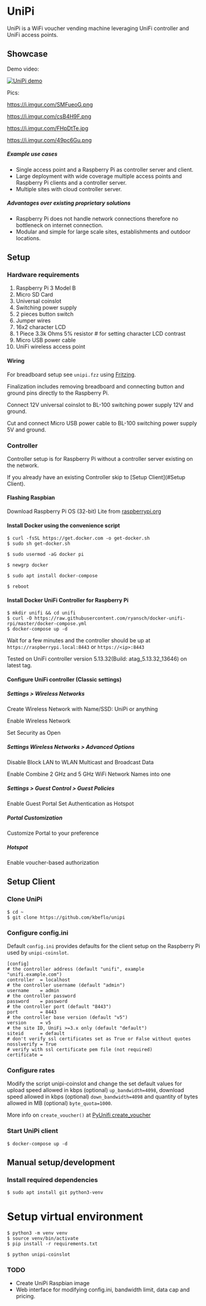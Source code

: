 # UniPi

UniPi is a WiFi voucher vending machine leveraging UniFi controller and UniFi access points. 

## Showcase 

Demo video:

[![UniPi demo](https://img.youtube.com/vi/2ENAeLyCjZY/0.jpg)](https://youtu.be/2ENAeLyCjZY)

Pics:

https://i.imgur.com/SMFueoG.png

https://i.imgur.com/csB4H9F.png

https://i.imgur.com/FHpDtTe.jpg

https://i.imgur.com/49pc6Gu.png

##### Example use cases

* Single access point and a Raspberry Pi as controller server and client.
* Large deployment with wide coverage multiple access points and Raspberry Pi clients and a controller server.
* Multiple sites with cloud controller server.

##### Advantages over existing proprietary solutions

* Raspberry Pi does not handle network connections therefore no bottleneck on internet connection.
* Modular and simple for large scale sites, establishments and outdoor locations.

## Setup

### Hardware requirements

1. Raspberry Pi 3 Model B
2. Micro SD Card
3. Universal coinslot
4. Switching power supply
5. 2 pieces button switch
6. Jumper wires
7. 16x2 character LCD
8. 1 Piece 3.3k Ohms 5% resistor # for setting character LCD contrast
9. Micro USB power cable
10. UniFi wireless access point

#### Wiring

For breadboard setup see `unipi.fzz` using [Fritzing](https://fritzing.org).

Finalization includes removing breadboard and connecting button and ground pins directly to the Raspberry Pi.

Connect 12V universal coinslot to BL-100 switching power supply 12V and ground.

Cut and connect Micro USB power cable to BL-100 switching power supply 5V and ground.

### Controller

Controller setup is for Raspberry Pi without a controller server existing on the network.

If you already have an existing Controller skip to [Setup Client](#Setup Client).

#### Flashing Raspbian

Download Raspberry Pi OS (32-bit) Lite from [raspberrypi.org](https://www.raspberrypi.org/downloads/raspberry-pi-os/)

#### Install Docker using the convenience script

```
$ curl -fsSL https://get.docker.com -o get-docker.sh
$ sudo sh get-docker.sh

$ sudo usermod -aG docker pi

$ newgrp docker

$ sudo apt install docker-compose

$ reboot
```

#### Install Docker UniFi Controller for Raspberry Pi

```
$ mkdir unifi && cd unifi
$ curl -O https://raw.githubusercontent.com/ryansch/docker-unifi-rpi/master/docker-compose.yml
$ docker-compose up -d
```

Wait for a few minutes and the controller should be up at `https://raspberrypi.local:8443` or `https://<ip>:8443`

Tested on UniFi controller version 5.13.32(Build: atag_5.13.32_13646) on latest tag.

#### Configure UniFi controller (Classic settings)

##### Settings > Wireless Networks

Create Wireless Network with Name/SSD: UniPi or anything

Enable Wireless Network

Set Security as Open

##### Settings Wireless Networks > Advanced Options

Disable Block LAN to WLAN Multicast and Broadcast Data

Enable Combine 2 GHz and 5 GHz WiFi Network Names into one

##### Settings > Guest Control > Guest Policies

Enable Guest Portal
Set Authentication as Hotspot

##### Portal Customization

Customize Portal to your preference

##### Hotspot

Enable voucher-based authorization

## Setup Client

### Clone UniPi

```
$ cd ~
$ git clone https://github.com/kbeflo/unipi
```

### Configure config.ini

Default `config.ini` provides defaults for the client setup on the Raspberry Pi used by `unipi-coinslot`.

```
[config]
# the controller address (default "unifi", example "unifi.example.com")
controller 	= localhost
# the controller username (default "admin")
username 	= admin
# the controller password
password 	= password
# the controller port (default "8443")
port 		= 8443
# the controller base version (default "v5")
version 	= v5
# the site ID, UniFi >=3.x only (default "default")
siteid 		= default
# don't verify ssl certificates set as True or False without quotes
nosslverify = True
# verify with ssl certificate pem file (not required)
certificate =  
```

### Configure rates

Modify the script unipi-coinslot and change the set default values for upload speed allowed in kbps (optional) `up_bandwidth=4098`, download speed allowed in kbps (optional) `down_bandwidth=4098` and quantity of bytes allowed in MB (optional) `byte_quota=1000`.

More info on `create_voucher()` at [PyUnifi create_voucher](https://github.com/finish06/pyunifi#create_voucherself-number-quota-expire-up_bandwidthnone-down_bandwidthnone-byte_quotanone-notenone)

### Start UniPi client

```
$ docker-compose up -d
```

## Manual setup/development

### Install required dependencies

```
$ sudo apt install git python3-venv
```

# Setup virtual environment

```
$ python3 -m venv venv
$ source venv/bin/activate
$ pip install -r requirements.txt

$ python unipi-coinslot
```

### TODO

* Create UniPi Raspbian image
* Web interface for modifying config.ini, bandwidth limit, data cap and pricing.
